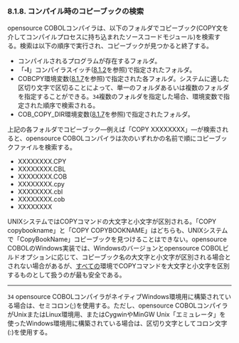 ### 8.1.8. コンパイル時のコピーブックの検索

opensource COBOLコンパイラは、以下のフォルダでコピーブック(COPY文を介してコンパイルプロセスに持ち込まれたソースコードモジュール)を検索する。検索は以下の順序で実行され、コピーブックが見つかると終了する。

- コンパイルされるプログラムが存在するフォルダ。
- 「**-I**」コンパイラスイッチ([8.1.2](8-1-2.md)を参照)で指定されたフォルダ。
- COBCPY環境変数([8.1.7](8-1-7.md)を参照)で指定された各フォルダ。システムに適した区切り文字で区切ることによって、単一のフォルダあるいは複数のフォルダを指定することができる。`34`複数のフォルダを指定した場合、環境変数で指定された順序で検索される。
- COB_COPY_DIR環境変数([8.1.7](8-1-7.md)を参照)で指定されたフォルダ。

上記の各フォルダでコピーブック―例えば「COPY XXXXXXXX」―が検索されると、opensource COBOLコンパイラは次のいずれかの名前で順にコピーブックファイルを検索する。

- XXXXXXXX.CPY
- XXXXXXXX.CBL
- XXXXXXXX.COB
- XXXXXXXX.cpy
- XXXXXXXX.cbl
- XXXXXXXX.cob
- XXXXXXXX

UNIXシステムではCOPYコマンドの大文字と小文字が区別される。「COPY copybookname」と「COPY COPYBOOKNAME」はどちらも、UNIXシステムで「CopyBookName」コピーブックを見つけることはできない。opensource COBOLのWindows実装では、Windowsのバージョンとopensource COBOLビルドオプションに応じて、コピーブック名の大文字と小文字が区別される場合とされない場合があるが、<u>すべての</u>環境でCOPYコマンドを大文字と小文字を区別するものとして扱うのが最も安全である。

---
`34` opensource COBOLコンパイラがネイティブWindows環境用に構築されている場合は、セミコロン(;)を使用する。ただし、opensource COBOLコンパイラがUnixまたはLinux環境用、またはCygwinやMinGW Unix「エミュレータ」を使ったWindows環境用に構築されている場合は、区切り文字としてコロン文字(:)を使用する。

